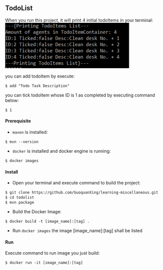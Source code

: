 ## TodoList
When you run this project, it will print 4 initial todoItems in your terminal:
![initial output](https://github.com/GuoquanXing/learning-miscellaneous/blob/master/todolist/image.png)

you can add todoItem by execute:
```-sh
$ add "Todo Task Description"
``` 
you can tick todoItem whose ID is 1 as completed by executing command below:
```-sh
$ 1
```

#### Prerequisite
+ `maven` is installed:
```-sh
$ mvn --version
```
+ `docker` is installed and docker engine is running:
```-sh
$ docker images
```

#### Install
+ Open your terminal and execute command to build the project:
```
$ git clone https://github.com/GuoquanXing/learning-miscellaneous.git
$ cd todolist
$ mvn package
```
+ Build the Docker Image:
```-sh
$ docker build -t [image_name]:[tag] .
```
+ Run `docker images` the image [image_name]:[tag] shall be listed
#### Run
Execute command to run image you just build:
```-sh
$ docker run -it [image_name]:[tag]
```


